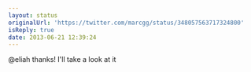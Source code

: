 ```yaml
---
layout: status
originalUrl: 'https://twitter.com/marcgg/status/348057563717324800'
isReply: true
date: 2013-06-21 12:39:24
---
```


@eliah thanks! I'll take a look at it
